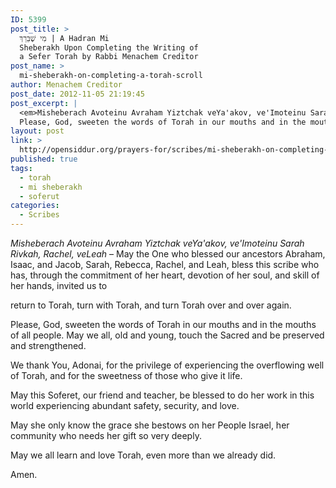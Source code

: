 ```yaml
---
ID: 5399
post_title: >
  מִי שֶׁבֵּרַךְ | A Hadran Mi
  Sheberakh Upon Completing the Writing of
  a Sefer Torah by Rabbi Menachem Creditor
post_name: >
  mi-sheberakh-on-completing-a-torah-scroll
author: Menachem Creditor
post_date: 2012-11-05 21:19:45
post_excerpt: |
  <em>Misheberach Avoteinu Avraham Yiztchak veYa'akov, ve'Imoteinu Sarah Rivkah, Rachel, veLeah</em> – May the One who blessed our ancestors Abraham, Isaac, and Jacob, Sarah, Rebecca, Rachel, and Leah, bless this scribe who has, through the commitment of her heart, devotion of her soul, and skill of her hands, invited us to return to Torah, turn with Torah, and turn Torah over and over again.
  Please, God, sweeten the words of Torah in our mouths and in the mouths of all people. May we all, old and young, touch the Sacred and be preserved and strengthened.  We thank You, Adonai, for the privilege of experiencing the overflowing well of Torah, and for the sweetness of those who give it life. May this Soferet, our friend and teacher, be blessed to do her work in this world experiencing abundant safety, security, and love. May she only know the grace she bestows on her People Israel, her community who needs her gift so very deeply.  May we all learn and love Torah, even more than we already did. Amen.
layout: post
link: >
  http://opensiddur.org/prayers-for/scribes/mi-sheberakh-on-completing-a-torah-scroll/
published: true
tags:
  - torah
  - mi sheberakh
  - soferut
categories:
  - Scribes
---
```

<div class="english">
<em>Misheberach Avoteinu Avraham Yiztchak veYa'akov, ve'Imoteinu Sarah Rivkah, Rachel, veLeah</em> – May the One who blessed our ancestors Abraham, Isaac, and Jacob, Sarah, Rebecca, Rachel, and Leah, bless this scribe who has, through the commitment of her heart, devotion of her soul, and skill of her hands, invited us to 

return to Torah, 
turn with Torah, 
and turn Torah over and over again. 

Please, God, sweeten the words of Torah in our mouths and in the mouths of all people. May we all, old and young, touch the Sacred and be preserved and strengthened.

We thank You, Adonai, for the privilege of experiencing the overflowing well of Torah, and for the sweetness of those who give it life. 

May this Soferet, our friend and teacher, be blessed to do her work in this world experiencing abundant safety, security, and love. 

May she only know the grace she bestows on her People Israel, her community who needs her gift so very deeply.

May we all learn and love Torah, even more than we already did. 

Amen.
</div>